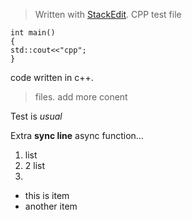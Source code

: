 


> Written with [StackEdit](https://stackedit.io/).
CPP test file
```
int main()
{
std::cout<<"cpp";
}
```
code written in c++.
>files.
>add more conent

Test is *usual*

Extra **sync line** async function...
1. list
2. 2 list
3. 

* this is item
* another item

<!--stackedit_data:
eyJoaXN0b3J5IjpbLTE2MDEyNTUxMiwtNTI3NTA0NzYxXX0=
-->